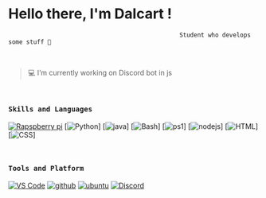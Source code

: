 # Hello there, I'm Dalcart !
                                                    Student who develops some stuff 🤚
 

<br/>

 > 💻 I’m currently working on Discord bot in js
 
<br/>
<h4><b><samp>Skills and Languages</samp></b></h4>

[![Rapspberry pi](https://img.shields.io/badge/-Rapspberry_PI-a39693?style=flat-square&logo=Raspberry%20Pi&logoColor=white)](https://github.com/badges/shields)
[![Python](https://img.shields.io/badge/-Python-a39693?style=flat-square&logo=python&logoColor=white)]
[![java](https://img.shields.io/badge/-Java-a39693?style=flat-square&logo=java&logoColor=white)]
[![Bash](https://img.shields.io/badge/-Bash-a39693?style=flat-square&logo=GNU%20Bash&logoColor=white)]
[![ps1](https://img.shields.io/badge/-Powershell-a39693?style=flat-square&logo=powershell&logoColor=white)]
[![nodejs](https://img.shields.io/badge/-NodeJS-a39693?style=flat-square&logo=node.js&logoColor=white)]
[![HTML](https://img.shields.io/badge/-HTML-a39693?style=flat-square&logo=html5&logoColor=white)]
[![CSS](https://img.shields.io/badge/-CSS-a39693?style=flat-square&logo=css3&logoColor=white)]

<br/>
<h4><b><samp>Tools and Platform</samp></b></h4>

[![VS Code](https://img.shields.io/badge/-VS_code-a39693?style=flat-square&logo=Visual%20Studio%20Code&logoColor=white)](https://github.com/badges/shields)
[![github](https://img.shields.io/badge/-Github-a39693?style=flat-square&logo=github&logoColor=white)](https://github.com/badges/shields)
[![ubuntu](https://img.shields.io/badge/-Ubuntu-a39693?style=flat-square&logo=ubuntu&logoColor=white)](https://github.com/badges/shields)
[![Discord](https://img.shields.io/badge/-Discord-a39693?style=flat-square&logo=Discord&logoColor=white)](https://github.com/badges/shields)


